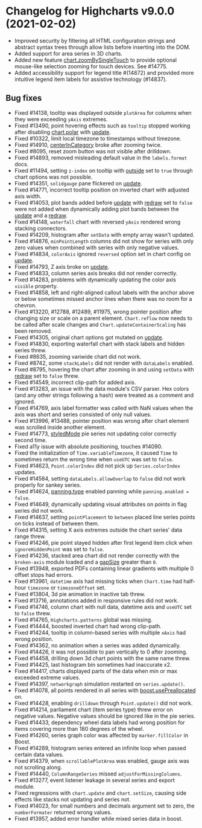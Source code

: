 # Changelog for Highcharts v9.0.0 (2021-02-02)

- Improved security by filtering all HTML configuration strings and abstract syntax trees through allow lists before inserting into the DOM.
- Added support for area series in 3D charts.
- Added new feature [chart.zoomBySingleTouch](https://api.highcharts.com/highcharts/chart.zoomBySingleTouch) to provide optional mouse-like selection zooming for touch devices. See #14775.
- Added accessibility support for legend title #(14872) and provided more intuitive legend item labels for assistive technology (#14837).

## Bug fixes
- Fixed #14138, tooltip was displayed outside `plotArea` for columns when they were exceeding `yAxis` extremes.
- Fixed #13490, point hovering effects such as `tooltip` stopped working after disabling [chart.polar](https://api.highcharts.com/highcharts/chart.polar) with [update](https://api.highcharts.com/highcharts/plotOptions.series.point.events.update).
- Fixed #10322, limit local timezone to timestamps without timezone.
- Fixed #14910, [centerInCategory](https://api.highcharts.com/highcharts/plotOptions.column.centerInCategory) broke after zooming twice.
- Fixed #8095, reset zoom button was not visible after drilldown.
- Fixed #14893, removed misleading default value in the `labels.format` docs.
- Fixed #11494, setting `z-index` on tooltip with [outside](https://api.highcharts.com/highcharts/tooltip.outside) set to `true` through chart options was not possible.
- Fixed #14351, `solidgauge` pane flickered on [update](https://api.highcharts.com/highcharts/plotOptions.series.point.events.update).
- Fixed #14771, incorrect tooltip position on inverted chart with adjusted axis width.
- Fixed #14053, plot bands added before [update](https://api.highcharts.com/highcharts/plotOptions.series.point.events.update) with [redraw](https://api.highcharts.com/highcharts/chart.events.redraw) set to `false` were not added when dynamically adding plot bands between the [update](https://api.highcharts.com/highcharts/plotOptions.series.point.events.update) and a [redraw](https://api.highcharts.com/highcharts/chart.events.redraw).
- Fixed #14148, `waterfall` chart with reversed `yAxis` rendered wrong stacking connectors.
- Fixed #14209, histogram after `setData` with empty array wasn't updated.
- Fixed #14876, `minPointLength` columns did not show for series with only zero values when combined with series with only negative values.
- Fixed #14834, `colorAxis` ignored `reversed` option set in chart config on [update](https://api.highcharts.com/highcharts/plotOptions.series.point.events.update).
- Fixed #14793, Z axis broke on [update](https://api.highcharts.com/highcharts/plotOptions.series.point.events.update).
- Fixed #14833, column series axis breaks did not render correctly.
- Fixed #14283, problems with dynamically updating the color axis `visible` property.
- Fixed #14858, left and right-aligned callout labels with the anchor above or below sometimes missed anchor lines when there was no room for a chevron.
- Fixed #13220, #12788, #12489, #11975, wrong pointer position after changing size or scale on a parent element. `Chart.reflow` now needs to be called after scale changes and `Chart.updateContainerScaling` has been removed.
- Fixed #14305, original chart options got mutated on [update](https://api.highcharts.com/highcharts/plotOptions.series.point.events.update).
- Fixed #14830, exporting waterfall chart with stack labels and hidden series threw.
- Fixed #8635, zooming variwide chart did not work.
- Fixed #8742, some `stackLabels` did not render with `dataLabels` enabled.
- Fixed #8795, hovering the chart after zooming in and using `setData` with [redraw](https://api.highcharts.com/highcharts/chart.events.redraw) set to `false` threw.
- Fixed #14549, incorrect clip-path for added axis.
- Fixed #13283, an issue with the data module's CSV parser. Hex colors (and any other strings following a hash) were treated as a comment and ignored.
- Fixed #14769, axis label formatter was called with NaN values when the axis was short and series consisted of only null values.
- Fixed #13996, #13488, pointer position was wrong after chart element was scrolled inside another element.
- Fixed #14773, [styledMode](https://api.highcharts.com/highcharts/chart.styledMode) pie series not updating color correctly second time.
- Fixed a11y issue with absolute positioning, touches #14090.
- Fixed the initialization of `Time.variableTimezone`, it caused `Time` to sometimes return the wrong time when `useUTC` was set to `false`.
- Fixed #14623, `Point.colorIndex` did not pick up `Series.colorIndex` updates.
- Fixed #14584, setting `dataLabels.allowOverlap` to `false` did not work properly for sankey series.
- Fixed #14624, [panning.type](https://api.highcharts.com/highcharts/chart.panning.type) enabled panning while `panning.enabled = false`.
- Fixed #14649, dynamically updating visual attributes on points in flag series did not work.
- Fixed #14637, setting `pointPlacement` to `between` placed line series points on ticks instead of between them.
- Fixed #14315, setting X axis extremes outside the chart series' data range threw.
- Fixed #14246, pie point stayed hidden after first legend item click when `ignoreHiddenPoint` was set to `false`.
- Fixed #14236, stacked area chart did not render correctly with the `broken-axis` module loaded and a [gapSize](https://api.highcharts.com/highcharts/plotOptions.series.gapSize) greater than `0`.
- Fixed #13948, exported PDFs containing linear gradients with multiple 0 offset stops had errors.
- Fixed #13961, `datetime` axis had missing ticks when `Chart.time` had half-hour `timezone` or `timezoneOffset` set.
- Fixed #13804, 3d pie animation in inactive tab threw.
- Fixed #13716, annotations added in responsive rules did not work.
- Fixed #14746, column chart with null data, datetime axis and `useUTC` set to `false` threw.
- Fixed #14765, `Highcharts.patterns` global was missing.
- Fixed #14444, boosted inverted chart had wrong clip-path.
- Fixed #14244, tooltip in column-based series with multiple `xAxis` had wrong position.
- Fixed #14362, no animation when a series was added dynamically.
- Fixed #14426, it was not possible to pan vertically to 0 after zooming.
- Fixed #14458, drilling down 3d chart points with the same name threw.
- Fixed #14425, last histogram bin sometimes had inaccurate x2.
- Fixed #14417, charts displayed parts of the data when min or max exceeded extreme values.
- Fixed #14397, `networkgraph` simulation restarted on `series.update()`.
- Fixed #14078, all points rendered in all series with [boost.usePreallocated](https://api.highcharts.com/highcharts/boost.usePreallocated) on.
- Fixed #14428, enabling `drilldown` through `Point.update()` did not work.
- Fixed #14214, parliament chart (item series type) threw error on negative values. Negative values should be ignored like in the pie series.
- Fixed #14433, dependency wheel data labels had wrong position for items covering more than 180 degrees of the wheel.
- Fixed #14260, series graph color was affected by `marker.fillColor` in Boost.
- Fixed #14289, histogram series entered an infinite loop when passed certain data values.
- Fixed #14379, when `scrollablePlotArea` was enabled, gauge axis was not scrolling along.
- Fixed #14440, `ColumnRangeSeries` missed `adjustForMissingColumns`.
- Fixed #13277, event listener leakage in several series and export module.
- Fixed regressions with `chart.update` and `chart.setSize`, causing side effects like stacks not updating and series not.
- Fixed #14023, for small numbers and decimals argument set to zero, the `numberFormater` returned wrong values.
- Fixed #13957, added error handler while mixed series data in boost.
